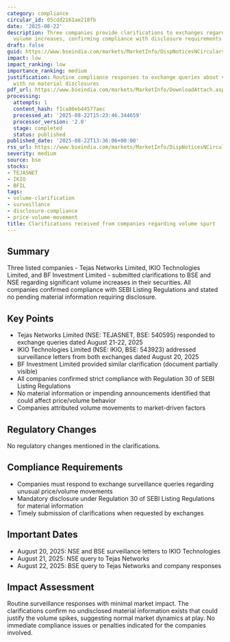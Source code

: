 ```yaml
---
category: compliance
circular_id: 05cdd2161ae218fb
date: '2025-08-22'
description: Three companies provide clarifications to exchanges regarding significant
  volume increases, confirming compliance with disclosure requirements.
draft: false
guid: https://www.bseindia.com/markets/MarketInfo/DispNoticesNCirculars.aspx?Noticeid={94F354DA-D3BD-40F3-9420-9B59830A71C2}&noticeno=20250822-57&dt=08/22/2025&icount=57&totcount=66&flag=0
impact: low
impact_ranking: low
importance_ranking: medium
justification: Routine compliance responses to exchange queries about volume spikes
  with no material disclosures
pdf_url: https://www.bseindia.com/markets/MarketInfo/DownloadAttach.aspx?id=20250822-57&attachedId=f721e89e-9045-4587-b5a4-363a518cc418
processing:
  attempts: 1
  content_hash: f1ca80eb44577aec
  processed_at: '2025-08-22T15:23:46.344659'
  processor_version: '2.0'
  stage: completed
  status: published
published_date: '2025-08-22T13:36:06+00:00'
rss_url: https://www.bseindia.com/markets/MarketInfo/DispNoticesNCirculars.aspx?Noticeid={94F354DA-D3BD-40F3-9420-9B59830A71C2}&noticeno=20250822-57&dt=08/22/2025&icount=57&totcount=66&flag=0
severity: medium
source: bse
stocks:
- TEJASNET
- IKIO
- BFIL
tags:
- volume-clarification
- surveillance
- disclosure-compliance
- price-volume-movement
title: Clarifications received from companies regarding volume spurt
---
```


## Summary

Three listed companies - Tejas Networks Limited, IKIO Technologies Limited, and BF Investment Limited - submitted clarifications to BSE and NSE regarding significant volume increases in their securities. All companies confirmed compliance with SEBI Listing Regulations and stated no pending material information requiring disclosure.

## Key Points

- Tejas Networks Limited (NSE: TEJASNET, BSE: 540595) responded to exchange queries dated August 21-22, 2025
- IKIO Technologies Limited (NSE: IKIO, BSE: 543923) addressed surveillance letters from both exchanges dated August 20, 2025
- BF Investment Limited provided similar clarification (document partially visible)
- All companies confirmed strict compliance with Regulation 30 of SEBI Listing Regulations
- No material information or impending announcements identified that could affect price/volume behavior
- Companies attributed volume movements to market-driven factors

## Regulatory Changes

No regulatory changes mentioned in the clarifications.

## Compliance Requirements

- Companies must respond to exchange surveillance queries regarding unusual price/volume movements
- Mandatory disclosure under Regulation 30 of SEBI Listing Regulations for material information
- Timely submission of clarifications when requested by exchanges

## Important Dates

- August 20, 2025: NSE and BSE surveillance letters to IKIO Technologies
- August 21, 2025: NSE query to Tejas Networks
- August 22, 2025: BSE query to Tejas Networks and company responses

## Impact Assessment

Routine surveillance responses with minimal market impact. The clarifications confirm no undisclosed material information exists that could justify the volume spikes, suggesting normal market dynamics at play. No immediate compliance issues or penalties indicated for the companies involved.